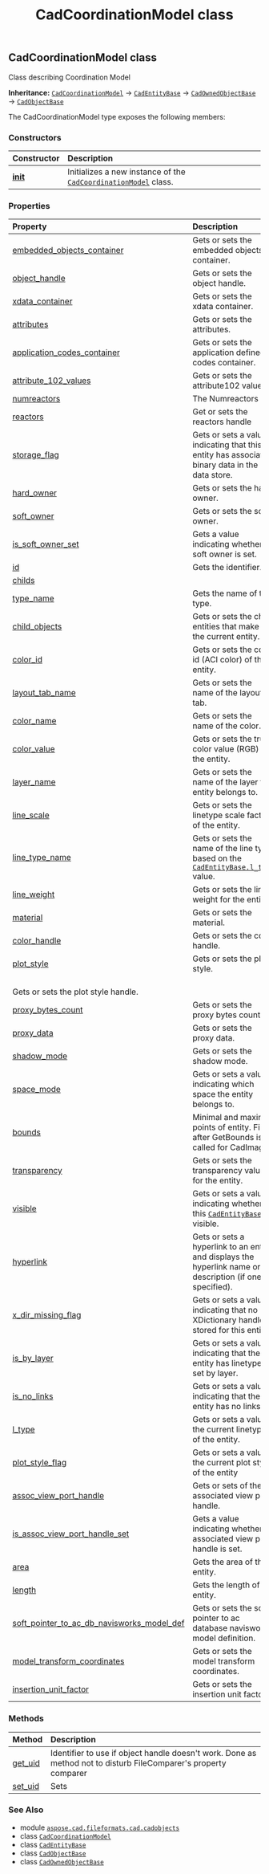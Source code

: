 ﻿---
title: CadCoordinationModel class
second_title: Aspose.CAD for Python via .NET API References
description: 
type: docs
weight: 440
url: /python-net/aspose.cad.fileformats.cad.cadobjects/cadcoordinationmodel/
is_root: false
---

## CadCoordinationModel class

Class describing Coordination Model



**Inheritance:** [`CadCoordinationModel`](/cad/python-net/aspose.cad.fileformats.cad.cadobjects/cadcoordinationmodel) → 
[`CadEntityBase`](/cad/python-net/aspose.cad.fileformats.cad.cadobjects/cadentitybase) → 
[`CadOwnedObjectBase`](/cad/python-net/aspose.cad.fileformats.cad.cadobjects/cadownedobjectbase) → 
[`CadObjectBase`](/cad/python-net/aspose.cad.fileformats.cad.cadobjects/cadobjectbase)



The CadCoordinationModel type exposes the following members:

### Constructors
| Constructor | Description |
| :- | :- |
| [__init__](/cad/python-net/aspose.cad.fileformats.cad.cadobjects/cadcoordinationmodel/__init__/#) | Initializes a new instance of the [`CadCoordinationModel`](/cad/python-net/aspose.cad.fileformats.cad.cadobjects/cadcoordinationmodel) class. |


### Properties
| Property | Description |
| :- | :- |
| [embedded_objects_container](/cad/python-net/aspose.cad.fileformats.cad.cadobjects/cadcoordinationmodel/embedded_objects_container) | Gets or sets the embedded objects container. |
| [object_handle](/cad/python-net/aspose.cad.fileformats.cad.cadobjects/cadcoordinationmodel/object_handle) | Gets or sets the object handle. |
| [xdata_container](/cad/python-net/aspose.cad.fileformats.cad.cadobjects/cadcoordinationmodel/xdata_container) | Gets or sets the xdata container. |
| [attributes](/cad/python-net/aspose.cad.fileformats.cad.cadobjects/cadcoordinationmodel/attributes) | Gets or sets the attributes. |
| [application_codes_container](/cad/python-net/aspose.cad.fileformats.cad.cadobjects/cadcoordinationmodel/application_codes_container) | Gets or sets the application defined codes container. |
| [attribute_102_values](/cad/python-net/aspose.cad.fileformats.cad.cadobjects/cadcoordinationmodel/attribute_102_values) | Gets or sets the attribute102 values. |
| [numreactors](/cad/python-net/aspose.cad.fileformats.cad.cadobjects/cadcoordinationmodel/numreactors) | The Numreactors |
| [reactors](/cad/python-net/aspose.cad.fileformats.cad.cadobjects/cadcoordinationmodel/reactors) | Get or sets the reactors handle |
| [storage_flag](/cad/python-net/aspose.cad.fileformats.cad.cadobjects/cadcoordinationmodel/storage_flag) | Gets or sets a value indicating that this entity has associated binary data in the data store. |
| [hard_owner](/cad/python-net/aspose.cad.fileformats.cad.cadobjects/cadcoordinationmodel/hard_owner) | Gets or sets the hard owner. |
| [soft_owner](/cad/python-net/aspose.cad.fileformats.cad.cadobjects/cadcoordinationmodel/soft_owner) | Gets or sets the soft owner. |
| [is_soft_owner_set](/cad/python-net/aspose.cad.fileformats.cad.cadobjects/cadcoordinationmodel/is_soft_owner_set) | Gets a value indicating whether soft owner is set. |
| [id](/cad/python-net/aspose.cad.fileformats.cad.cadobjects/cadcoordinationmodel/id) | Gets the identifier. |
| [childs](/cad/python-net/aspose.cad.fileformats.cad.cadobjects/cadcoordinationmodel/childs) |  |
| [type_name](/cad/python-net/aspose.cad.fileformats.cad.cadobjects/cadcoordinationmodel/type_name) | Gets the name of the type. |
| [child_objects](/cad/python-net/aspose.cad.fileformats.cad.cadobjects/cadcoordinationmodel/child_objects) | Gets or sets the child entities that make up the current entity. |
| [color_id](/cad/python-net/aspose.cad.fileformats.cad.cadobjects/cadcoordinationmodel/color_id) | Gets or sets the color id (ACI color) of the entity. |
| [layout_tab_name](/cad/python-net/aspose.cad.fileformats.cad.cadobjects/cadcoordinationmodel/layout_tab_name) | Gets or sets the name of the layout tab. |
| [color_name](/cad/python-net/aspose.cad.fileformats.cad.cadobjects/cadcoordinationmodel/color_name) | Gets or sets the name of the color. |
| [color_value](/cad/python-net/aspose.cad.fileformats.cad.cadobjects/cadcoordinationmodel/color_value) | Gets or sets the true color value (RGB) of the entity. |
| [layer_name](/cad/python-net/aspose.cad.fileformats.cad.cadobjects/cadcoordinationmodel/layer_name) | Gets or sets the name of the layer the entity belongs to. |
| [line_scale](/cad/python-net/aspose.cad.fileformats.cad.cadobjects/cadcoordinationmodel/line_scale) | Gets or sets the linetype scale factor of the entity. |
| [line_type_name](/cad/python-net/aspose.cad.fileformats.cad.cadobjects/cadcoordinationmodel/line_type_name) | Gets or sets the name of the line type based on the [`CadEntityBase.l_type`](/cad/python-net/aspose.cad.fileformats.cad.cadobjects/cadentitybase#l_type) value. |
| [line_weight](/cad/python-net/aspose.cad.fileformats.cad.cadobjects/cadcoordinationmodel/line_weight) | Gets or sets the line weight for the entity. |
| [material](/cad/python-net/aspose.cad.fileformats.cad.cadobjects/cadcoordinationmodel/material) | Gets or sets the material. |
| [color_handle](/cad/python-net/aspose.cad.fileformats.cad.cadobjects/cadcoordinationmodel/color_handle) | Gets or sets the color handle. |
| [plot_style](/cad/python-net/aspose.cad.fileformats.cad.cadobjects/cadcoordinationmodel/plot_style) | Gets or sets the plot style.<br/>Gets or sets the plot style handle. |
| [proxy_bytes_count](/cad/python-net/aspose.cad.fileformats.cad.cadobjects/cadcoordinationmodel/proxy_bytes_count) | Gets or sets the proxy bytes count. |
| [proxy_data](/cad/python-net/aspose.cad.fileformats.cad.cadobjects/cadcoordinationmodel/proxy_data) | Gets or sets the proxy data. |
| [shadow_mode](/cad/python-net/aspose.cad.fileformats.cad.cadobjects/cadcoordinationmodel/shadow_mode) | Gets or sets the shadow mode. |
| [space_mode](/cad/python-net/aspose.cad.fileformats.cad.cadobjects/cadcoordinationmodel/space_mode) | Gets or sets a value indicating which space the entity belongs to. |
| [bounds](/cad/python-net/aspose.cad.fileformats.cad.cadobjects/cadcoordinationmodel/bounds) | Minimal and maximal points of entity. Filled after GetBounds is called for CadImage. |
| [transparency](/cad/python-net/aspose.cad.fileformats.cad.cadobjects/cadcoordinationmodel/transparency) | Gets or sets the transparency value for the entity. |
| [visible](/cad/python-net/aspose.cad.fileformats.cad.cadobjects/cadcoordinationmodel/visible) | Gets or sets a value indicating whether this [`CadEntityBase`](/cad/python-net/aspose.cad.fileformats.cad.cadobjects/cadentitybase) is visible. |
| [hyperlink](/cad/python-net/aspose.cad.fileformats.cad.cadobjects/cadcoordinationmodel/hyperlink) | Gets or sets a hyperlink to an entity and displays the hyperlink name or description (if one is specified). |
| [x_dir_missing_flag](/cad/python-net/aspose.cad.fileformats.cad.cadobjects/cadcoordinationmodel/x_dir_missing_flag) | Gets or sets a value indicating that no XDictionary handle is stored for this entity. |
| [is_by_layer](/cad/python-net/aspose.cad.fileformats.cad.cadobjects/cadcoordinationmodel/is_by_layer) | Gets or sets a value indicating that the entity has linetype set by layer. |
| [is_no_links](/cad/python-net/aspose.cad.fileformats.cad.cadobjects/cadcoordinationmodel/is_no_links) | Gets or sets a value indicating that the entity has no links. |
| [l_type](/cad/python-net/aspose.cad.fileformats.cad.cadobjects/cadcoordinationmodel/l_type) | Gets or sets a value the current linetype of the entity. |
| [plot_style_flag](/cad/python-net/aspose.cad.fileformats.cad.cadobjects/cadcoordinationmodel/plot_style_flag) | Gets or sets a value the current plot style of the entity |
| [assoc_view_port_handle](/cad/python-net/aspose.cad.fileformats.cad.cadobjects/cadcoordinationmodel/assoc_view_port_handle) | Gets or sets of the associated view port handle. |
| [is_assoc_view_port_handle_set](/cad/python-net/aspose.cad.fileformats.cad.cadobjects/cadcoordinationmodel/is_assoc_view_port_handle_set) | Gets a value indicating whether associated view port handle is set. |
| [area](/cad/python-net/aspose.cad.fileformats.cad.cadobjects/cadcoordinationmodel/area) | Gets the area of the entity. |
| [length](/cad/python-net/aspose.cad.fileformats.cad.cadobjects/cadcoordinationmodel/length) | Gets the length of the entity. |
| [soft_pointer_to_ac_db_navisworks_model_def](/cad/python-net/aspose.cad.fileformats.cad.cadobjects/cadcoordinationmodel/soft_pointer_to_ac_db_navisworks_model_def) | Gets or sets the soft pointer to ac database navisworks model definition. |
| [model_transform_coordinates](/cad/python-net/aspose.cad.fileformats.cad.cadobjects/cadcoordinationmodel/model_transform_coordinates) | Gets or sets the model transform coordinates. |
| [insertion_unit_factor](/cad/python-net/aspose.cad.fileformats.cad.cadobjects/cadcoordinationmodel/insertion_unit_factor) | Gets or sets the insertion unit factor. |


### Methods
| Method | Description |
| :- | :- |
| [get_uid](/cad/python-net/aspose.cad.fileformats.cad.cadobjects/cadcoordinationmodel/get_uid/#) | Identifier to use if object handle doesn't work. Done as method not to disturb FileComparer's property comparer |
| [set_uid](/cad/python-net/aspose.cad.fileformats.cad.cadobjects/cadcoordinationmodel/set_uid/#str) | Sets |



### See Also
* module [`aspose.cad.fileformats.cad.cadobjects`](..)
* class [`CadCoordinationModel`](/cad/python-net/aspose.cad.fileformats.cad.cadobjects/cadcoordinationmodel)
* class [`CadEntityBase`](/cad/python-net/aspose.cad.fileformats.cad.cadobjects/cadentitybase)
* class [`CadObjectBase`](/cad/python-net/aspose.cad.fileformats.cad.cadobjects/cadobjectbase)
* class [`CadOwnedObjectBase`](/cad/python-net/aspose.cad.fileformats.cad.cadobjects/cadownedobjectbase)
